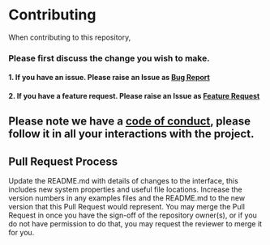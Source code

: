 # Contributing

When contributing to this repository, 

### Please first discuss the change you wish to make.
#### 1. If you have an issue. Please raise an Issue as [Bug Report](.github/ISSUE_TEMPLATE/bug_report.md)
#### 2. If you have a feature request. Please raise an Issue as [Feature Request](.github/ISSUE_TEMPLATE/feature_request.md)

## Please note we have a [code of conduct](CODE_OF_CONDUCT.md), please follow it in all your interactions with the project.

## Pull Request Process

Update the README.md with details of changes to the interface, this includes new system properties and useful file locations.
Increase the version numbers in any examples files and the README.md to the new version that this Pull Request would represent.
You may merge the Pull Request in once you have the sign-off of the repository owner(s), 
or if you do not have permission to do that, you may request the reviewer to merge it for you.
